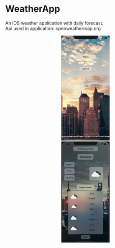 # WeatherApp
An iOS weather application with daily forecast. <br>
Api used in application: openweathermap.org


<p align="center">
    <img src="Screenshots/main.png" width="30%" height="30%"><br>
    <img src="Screenshots/weather.png" width="30%" height="30%"><br>
</p>
